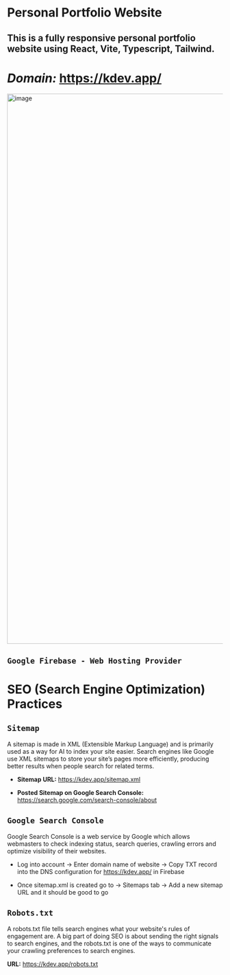 # Personal Portfolio Website

## This is a fully responsive personal portfolio website using React, Vite, Typescript, Tailwind.

# *Domain:* https://kdev.app/

<img width="1281" alt="image" src="https://github.com/user-attachments/assets/6da3be48-243d-423c-a5a9-8af97ba80d12">

## `Google Firebase - Web Hosting Provider`

# SEO (Search Engine Optimization) Practices 

## `Sitemap`

A sitemap is made in XML (Extensible Markup Language) and is primarily used as a way for AI to index your site easier. Search engines like Google use XML sitemaps to store your site’s pages more efficiently, producing better results when people search for related terms.

- **Sitemap URL:** https://kdev.app/sitemap.xml

- **Posted Sitemap on Google Search Console:** https://search.google.com/search-console/about

## `Google Search Console`

Google Search Console is a web service by Google which allows webmasters to check indexing status, search queries, crawling errors and optimize visibility of their websites.

* Log into account -> Enter domain name of website -> Copy TXT record into the DNS configuration for https://kdev.app/ in Firebase

* Once sitemap.xml is created go to -> Sitemaps tab -> Add a new sitemap URL and it should be good to go 

## `Robots.txt`

A robots.txt file tells search engines what your website's rules of engagement are. A big part of doing SEO is about sending the right signals to search engines, and the robots.txt is one of the ways to communicate your crawling preferences to search engines.

**URL:** https://kdev.app/robots.txt
